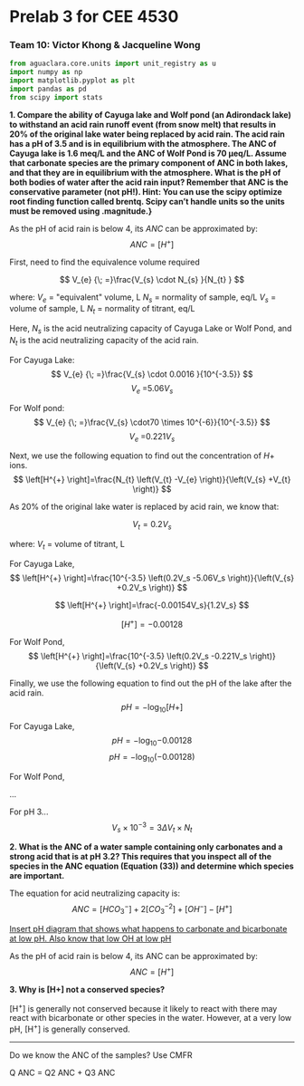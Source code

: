 # Prelab 3 for CEE 4530

### Team 10: Victor Khong & Jacqueline Wong ###

```python
from aguaclara.core.units import unit_registry as u
import numpy as np
import matplotlib.pyplot as plt
import pandas as pd
from scipy import stats
```

<b> 1. Compare the ability of Cayuga lake and Wolf pond (an Adirondack lake) to withstand an acid rain runoff event (from snow melt) that results in 20% of the original lake water being replaced by acid rain. The acid rain has a pH of 3.5 and is in equilibrium with the atmosphere. The ANC of Cayuga lake is 1.6 meq/L and the ANC of Wolf Pond is 70 μeq/L. Assume that carbonate species are the primary component of ANC in both lakes, and that they are in equilibrium with the atmosphere. What is the pH of both bodies of water after the acid rain input? Remember that ANC is the conservative parameter (not pH!). Hint: You can use the scipy optimize root finding function called brentq. Scipy can’t handle units so the units must be removed using .magnitude.}</b>

As the pH of acid rain is below 4, its $ANC$ can be approximated by: $$ANC=[H^+]$$

First, need to find the equivalence volume required

$$ V_{e} {\; =}\frac{V_{s} \cdot N_{s} }{N_{t} } $$

where:
$V_e$ = "equivalent" volume, L
$N_s$ = normality of sample, eq/L
$V_s$ = volume of sample, L
$N_t$ = normality of titrant, eq/L

Here, $N_s$ is the acid neutralizing capacity of Cayuga Lake or Wolf Pond, and $N_t$ is the acid neutralizing capacity of the acid rain.

For Cayuga Lake:
$$ V_{e} {\; =}\frac{V_{s} \cdot 0.0016 }{10^{-3.5}} $$
$$ V_{e} {\; =} 5.06V_{s}$$

For Wolf pond:
$$ V_{e} {\; =}\frac{V_{s} \cdot70 \times 10^{-6}}{10^{-3.5}} $$
$$ V_{e} {\; =} 0.221V_{s}$$

Next, we use the following equation to find out the concentration of $H+$ ions.
$$ \left[H^{+} \right]=\frac{N_{t} \left(V_{t} -V_{e} \right)}{\left(V_{s} +V_{t} \right)} $$

As 20% of the original lake water is replaced by acid rain, we know that:

$$V_t = 0.2 V_s$$

where:
$V_t$ = volume of titrant, L

For Cayuga Lake,
$$ \left[H^{+} \right]=\frac{10^{-3.5} \left(0.2V_s -5.06V_s \right)}{\left(V_{s} +0.2V_s \right)} $$

$$ \left[H^{+} \right]=\frac{-0.00154V_s}{1.2V_s} $$

$$ \left[H^{+} \right]=-0.00128 $$

For Wolf Pond,
$$ \left[H^{+} \right]=\frac{10^{-3.5} \left(0.2V_s -0.221V_s \right)}{\left(V_{s} +0.2V_s \right)} $$

Finally, we use the following equation to find out the pH of the lake after the acid rain.
$$ pH = -\log_{10}{[H+]} $$

For Cayuga Lake,
$$ pH = -\log_{10}{-0.00128} $$
$$ pH = -\log_{10}{(-0.00128)} $$

For Wolf Pond,

...

For pH 3...
$$ V_s \times 10^{-3} = 3 \Delta V_t \times N_t $$

<b> 2. What is the ANC of a water sample containing only carbonates and a strong acid that is at pH 3.2? This requires that you inspect all of the species in the ANC equation (Equation (33)) and determine which species are important.</b>

The equation for acid neutralizing capacity is:
$$ ANC = [HCO_3^-]+2[CO_3^{-2} ]+{[OH}^- ] - [H^+] $$

<u>Insert pH diagram that shows what happens to carbonate and bicarbonate at low pH. Also know that low OH at low pH</u>

As the pH of acid rain is below 4, its ANC can be approximated by: $$ANC=[H^+]$$

<b> 3. Why is [H+] not a conserved species? </b>

[H<sup>+</sup>] is generally not conserved because it likely to react with there may react with bicarbonate or other species in the water. However, at a very low pH, [H<sup>+</sup>] is generally conserved. </u>

---
Do we know the ANC of the samples? Use CMFR

Q ANC = Q2 ANC + Q3 ANC
